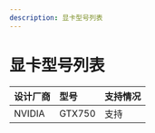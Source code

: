 ```yaml
---
description: 显卡型号列表
---
```


# 显卡型号列表

| 设计厂商 | 型号 | 支持情况 |
| :--- | :--- | :--- |
| NVIDIA | GTX750 | 支持 |

